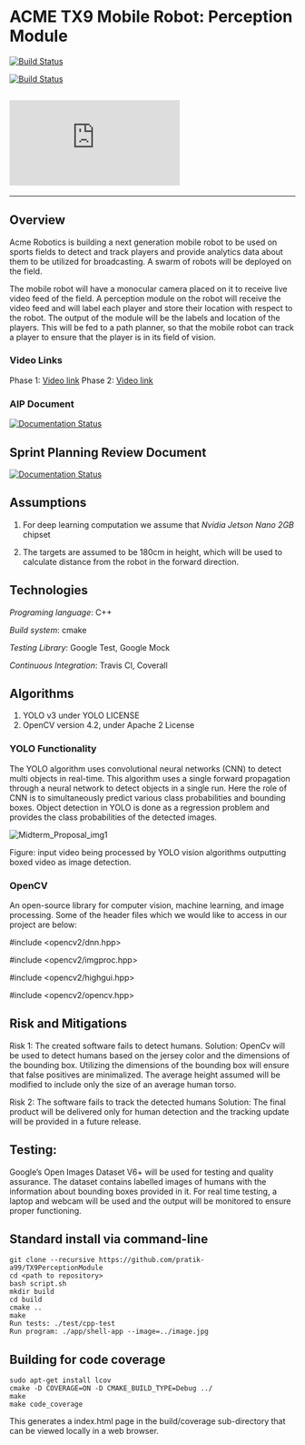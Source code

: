 # ACME TX9 Mobile Robot: Perception Module
[![Build Status](https://app.travis-ci.com/SumedhKoppula/TX9PerceptionModule.svg?branch=devBranchPhaseII)](https://app.travis-ci.com/SumedhKoppula/TX9PerceptionModule)

[![Build Status](https://app.travis-ci.com/SumedhKoppula/TX9PerceptionModule.svg?branch=devBranchPhaseII)](https://app.travis-ci.com/SumedhKoppula/TX9PerceptionModule)

[![GitHub license](https://badgen.net/github/license/Naereen/Strapdown.js)](LICENSE.md)
---

---

## Overview

Acme Robotics is building a next generation mobile robot to be used on sports fields to detect and track players and provide analytics data about them to be utilized for broadcasting. A swarm of robots will be deployed on the field.

The mobile robot will have a monocular camera placed on it to receive live video feed of the field. A perception module on the robot will receive the video feed and will label each player and store their location with respect to the robot. The output of the module will be the labels and location of the players. This will be fed to a path planner, so that the mobile robot can track a player to ensure that the player is in its field of vision.

### Video Links
Phase 1: [Video link](https://www.youtube.com/watch?v=6h-72SBKB8E&t=72s)
Phase 2: [Video link](https://www.youtube.com/watch?v=6h-72SBKB8E&t=72s)

### AIP Document 
[![Documentation Status](https://readthedocs.org/projects/ansicolortags/badge/?version=latest)](https://docs.google.com/spreadsheets/d/1xySDFZ3LB8iaYRV7OXNlhccmeYK0k-ZA7r3EBrgCAMA/edit?usp=sharing)

## Sprint Planning Review Document
[![Documentation Status](https://readthedocs.org/projects/ansicolortags/badge/?version=latest)](https://docs.google.com/document/d/1LRK0pHuJsmCjaX9VIXsoMOvOonWKOmAHq0_yvjCOSTk/edit?usp=sharing)

## Assumptions
1. For deep learning computation we assume that *Nvidia Jetson Nano 2GB* chipset

2. The targets are assumed to be 180cm in height, which will be used to calculate distance from the robot in the forward direction. 

## Technologies
*Programing language*: C++ 

*Build system*: cmake

*Testing Library*: Google Test, Google Mock

*Continuous Integration*: Travis CI, Coverall

## Algorithms

1. YOLO v3 under YOLO LICENSE
2. OpenCV version 4.2, under Apache 2 License

### YOLO Functionality
 
The YOLO algorithm uses convolutional neural networks (CNN) to detect multi objects in real-time. This algorithm uses a single forward propagation through a neural network to detect objects in a single run. Here the role of CNN is to simultaneously predict various class probabilities and bounding boxes. Object detection in YOLO is done as a regression problem and provides the class probabilities of the detected images.

![Midterm_Proposal_img1](https://user-images.githubusercontent.com/24978535/136276058-9714fecf-60d9-4164-b8c6-25416cbfbb2b.png)

Figure: input video being processed by YOLO vision algorithms outputting boxed video as image detection.

### OpenCV
An open-source library for computer vision, machine learning, and image processing. Some of the header files which we would like to access in our project are below:

#include <opencv2/dnn.hpp>

#include <opencv2/imgproc.hpp>

#include <opencv2/highgui.hpp>

#include <opencv2/opencv.hpp>


## Risk and Mitigations

Risk 1: The created software fails to detect humans.
Solution: OpenCv will be used to detect humans based on the jersey color and the dimensions of the bounding box. Utilizing the dimensions of the bounding box will ensure that false positives are minimalized. The average height assumed will be modified to include only the size of an average human torso. 

Risk 2: The software fails to track the detected humans
Solution: The final product will be delivered only for human detection and the tracking update will be provided in a future release.

## Testing:
Google’s Open Images Dataset V6+ will be used for testing and quality assurance. The dataset contains labelled images of humans with the information about bounding boxes provided in it. 
For real time testing, a laptop and webcam will be used and the output will be monitored to ensure proper functioning.


## Standard install via command-line
```
git clone --recursive https://github.com/pratik-a99/TX9PerceptionModule
cd <path to repository>
bash script.sh
mkdir build
cd build
cmake ..
make
Run tests: ./test/cpp-test
Run program: ./app/shell-app --image=../image.jpg
```

## Building for code coverage 
```
sudo apt-get install lcov
cmake -D COVERAGE=ON -D CMAKE_BUILD_TYPE=Debug ../
make
make code_coverage
```
This generates a index.html page in the build/coverage sub-directory that can be viewed locally in a web browser.

